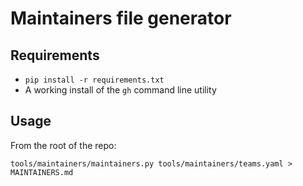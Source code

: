 # Maintainers file generator

## Requirements

* `pip install -r requirements.txt`
* A working install of the `gh` command line utility

## Usage

From the root of the repo:

```
tools/maintainers/maintainers.py tools/maintainers/teams.yaml > MAINTAINERS.md
```
